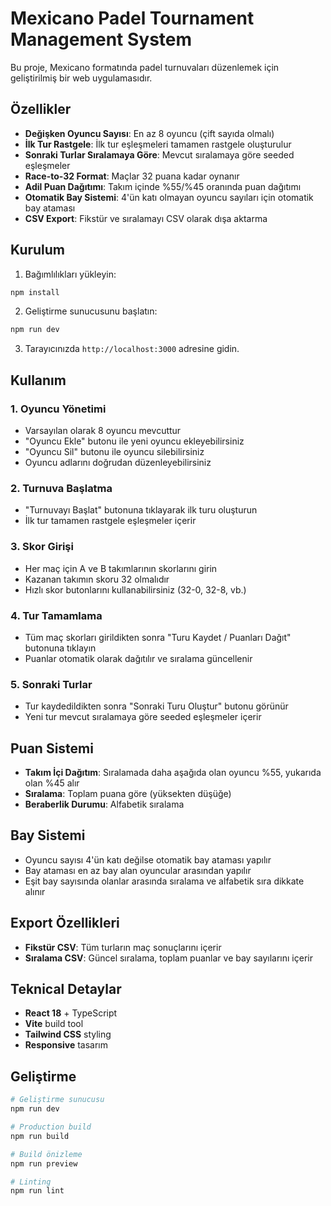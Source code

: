 # Mexicano Padel Tournament Management System

Bu proje, Mexicano formatında padel turnuvaları düzenlemek için geliştirilmiş bir web uygulamasıdır.

## Özellikler

- **Değişken Oyuncu Sayısı**: En az 8 oyuncu (çift sayıda olmalı)
- **İlk Tur Rastgele**: İlk tur eşleşmeleri tamamen rastgele oluşturulur
- **Sonraki Turlar Sıralamaya Göre**: Mevcut sıralamaya göre seeded eşleşmeler
- **Race-to-32 Format**: Maçlar 32 puana kadar oynanır
- **Adil Puan Dağıtımı**: Takım içinde %55/%45 oranında puan dağıtımı
- **Otomatik Bay Sistemi**: 4'ün katı olmayan oyuncu sayıları için otomatik bay ataması
- **CSV Export**: Fikstür ve sıralamayı CSV olarak dışa aktarma

## Kurulum

1. Bağımlılıkları yükleyin:
```bash
npm install
```

2. Geliştirme sunucusunu başlatın:
```bash
npm run dev
```

3. Tarayıcınızda `http://localhost:3000` adresine gidin.

## Kullanım

### 1. Oyuncu Yönetimi
- Varsayılan olarak 8 oyuncu mevcuttur
- "Oyuncu Ekle" butonu ile yeni oyuncu ekleyebilirsiniz
- "Oyuncu Sil" butonu ile oyuncu silebilirsiniz
- Oyuncu adlarını doğrudan düzenleyebilirsiniz

### 2. Turnuva Başlatma
- "Turnuvayı Başlat" butonuna tıklayarak ilk turu oluşturun
- İlk tur tamamen rastgele eşleşmeler içerir

### 3. Skor Girişi
- Her maç için A ve B takımlarının skorlarını girin
- Kazanan takımın skoru 32 olmalıdır
- Hızlı skor butonlarını kullanabilirsiniz (32-0, 32-8, vb.)

### 4. Tur Tamamlama
- Tüm maç skorları girildikten sonra "Turu Kaydet / Puanları Dağıt" butonuna tıklayın
- Puanlar otomatik olarak dağıtılır ve sıralama güncellenir

### 5. Sonraki Turlar
- Tur kaydedildikten sonra "Sonraki Turu Oluştur" butonu görünür
- Yeni tur mevcut sıralamaya göre seeded eşleşmeler içerir

## Puan Sistemi

- **Takım İçi Dağıtım**: Sıralamada daha aşağıda olan oyuncu %55, yukarıda olan %45 alır
- **Sıralama**: Toplam puana göre (yüksekten düşüğe)
- **Beraberlik Durumu**: Alfabetik sıralama

## Bay Sistemi

- Oyuncu sayısı 4'ün katı değilse otomatik bay ataması yapılır
- Bay ataması en az bay alan oyuncular arasından yapılır
- Eşit bay sayısında olanlar arasında sıralama ve alfabetik sıra dikkate alınır

## Export Özellikleri

- **Fikstür CSV**: Tüm turların maç sonuçlarını içerir
- **Sıralama CSV**: Güncel sıralama, toplam puanlar ve bay sayılarını içerir

## Teknical Detaylar

- **React 18** + TypeScript
- **Vite** build tool
- **Tailwind CSS** styling
- **Responsive** tasarım

## Geliştirme

```bash
# Geliştirme sunucusu
npm run dev

# Production build
npm run build

# Build önizleme
npm run preview

# Linting
npm run lint
```